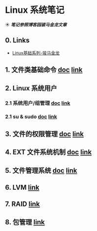 # Linux 系统笔记
☀ ***笔记参照博客园骏马金龙文章***

## 0. Links
- [Linux基础系列-骏马金龙](http://www.cnblogs.com/f-ck-need-u/p/7048359.html)

## 1. 文件类基础命令 [doc](https://github.com/SublimeCT/note/tree/master/Linux/docs/1.md) [link](http://www.cnblogs.com/f-ck-need-u/p/6995195.html)

## 2. Linux 系统用户
### 2.1 系统用户/组管理 [doc](https://github.com/SublimeCT/note/tree/master/Linux/docs/2.1.md) [link](http://www.cnblogs.com/f-ck-need-u/p/7011460.html)
### 2.1 su & sudo [doc](https://github.com/SublimeCT/note/tree/master/Linux/docs/2.2.md) [link](http://www.cnblogs.com/f-ck-need-u/p/7011669.html)

## 3. 文件的权限管理 [doc](https://github.com/SublimeCT/note/tree/master/Linux/docs/3.md) [link](http://www.cnblogs.com/f-ck-need-u/p/7011971.html)

## 4. EXT 文件系统机制 [doc](https://github.com/SublimeCT/note/tree/master/Linux/docs/4.md) [link](http://www.cnblogs.com/f-ck-need-u/p/7016077.html)

## 5. 文件管理系统 [doc](https://github.com/SublimeCT/note/tree/master/Linux/docs/5.md) [link](http://www.cnblogs.com/f-ck-need-u/p/7048971.html)

## 6. LVM [link](http://www.cnblogs.com/f-ck-need-u/p/7049233.html)

## 7. RAID [link](http://www.cnblogs.com/f-ck-need-u/p/7049501.html)

## 8. 包管理 [link](http://www.cnblogs.com/f-ck-need-u/p/7048359.html)



